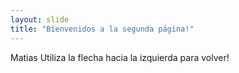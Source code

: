 ```yaml
---
layout: slide
title: "Bienvenidos a la segunda página!"
---
```

Matias
Utiliza la flecha hacia la izquierda para volver!

